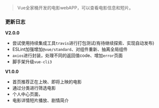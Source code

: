 
> Vue全家桶开发的电影webAPP，可以查看电影信息和短片。


### 更新日志

**V2.0.0**

- 尝试使用持续集成工具`travis`进行打包测试(有待继续探索、实现自动发布)
- ESLint加强增加`@vue/standard`、对组件重新、抽离全局组件
- `axios`进行封装，处理不同的返回值code、增加`error`页面
- 脚手架升级`vue-cli3`

**V1.0.0**

- 首页推荐正在上映、即将上映的电影
- 通过分类进行筛选电影
- 个人中心页面，
- 电影详情短片播放、剧情简介


